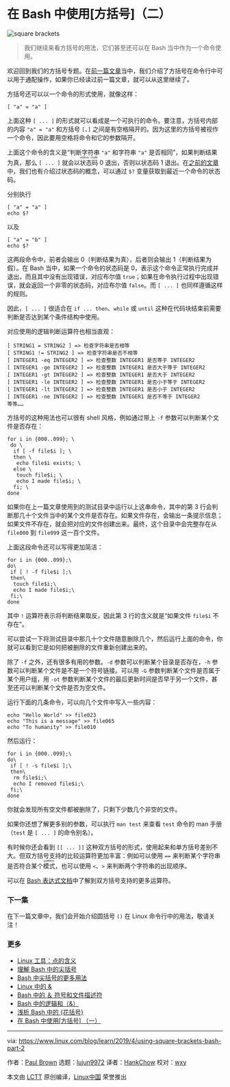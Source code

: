 [#]: collector: (lujun9972)
[#]: translator: (HankChow)
[#]: reviewer: (wxy)
[#]: publisher: ( )
[#]: url: ( )
[#]: subject: (Using Square Brackets in Bash: Part 2)
[#]: via: (https://www.linux.com/blog/learn/2019/4/using-square-brackets-bash-part-2)
[#]: author: (Paul Brown https://www.linux.com/users/bro66)

在 Bash 中使用[方括号]（二）
======

![square brackets][1]

> 我们继续来看方括号的用法，它们甚至还可以在 Bash 当中作为一个命令使用。

欢迎回到我们的方括号专题。在[前一篇文章][3]当中，我们介绍了方括号在命令行中可以用于通配操作，如果你已经读过前一篇文章，就可以从这里继续了。

方括号还可以以一个命令的形式使用，就像这样：

```
[ "a" = "a" ]
```

上面这种  `[ ... ]` 的形式就可以看成是一个可执行的命令。要注意，方括号内部的内容 `"a" = "a"` 和方括号 `[`、`]` 之间是有空格隔开的。因为这里的方括号被视作一个命令，因此要用空格将命令和它的参数隔开。

上面这个命令的含义是“判断字符串 `"a"` 和字符串 `"a"` 是否相同”，如果判断结果为真，那么 `[ ... ]` 就会以<ruby>状态码<rt>status code</rt></ruby> 0 退出，否则以状态码 1 退出。在[之前的文章][4]中，我们也有介绍过状态码的概念，可以通过 `$?` 变量获取到最近一个命令的状态码。

分别执行

```
[ "a" = "a" ]
echo $?
```

以及

```
[ "a" = "b" ]
echo $?
```

这两段命令中，前者会输出 0（判断结果为真），后者则会输出 1（判断结果为假）。在 Bash 当中，如果一个命令的状态码是 0，表示这个命令正常执行完成并退出，而且其中没有出现错误，对应布尔值 `true`；如果在命令执行过程中出现错误，就会返回一个非零的状态码，对应布尔值 `false`。而 `[ ... ]` 也同样遵循这样的规则。

因此，`[ ... ]` 很适合在 `if ... then`、`while` 或 `until` 这种在代码块结束前需要判断是否达到某个条件结构中使用。

对应使用的逻辑判断运算符也相当直观：

```
[ STRING1 = STRING2 ] => 检查字符串是否相等
[ STRING1 != STRING2 ] => 检查字符串是否不相等
[ INTEGER1 -eq INTEGER2 ] => 检查整数 INTEGER1 是否等于 INTEGER2 
[ INTEGER1 -ge INTEGER2 ] => 检查整数 INTEGER1 是否大于等于 INTEGER2
[ INTEGER1 -gt INTEGER2 ] => 检查整数 INTEGER1 是否大于 INTEGER2
[ INTEGER1 -le INTEGER2 ] => 检查整数 INTEGER1 是否小于等于 INTEGER2
[ INTEGER1 -lt INTEGER2 ] => 检查整数 INTEGER1 是否小于 INTEGER2
[ INTEGER1 -ne INTEGER2 ] => 检查整数 INTEGER1 是否不等于 INTEGER2
等等……
```

方括号的这种用法也可以很有 shell 风格，例如通过带上 `-f` 参数可以判断某个文件是否存在：

```
for i in {000..099}; \
 do \
  if [ -f file$i ]; \
  then \
   echo file$i exists; \
  else \
   touch file$i; \
   echo I made file$i; \
  fi; \
done
```

如果你在上一篇文章使用到的测试目录中运行以上这串命令，其中的第 3 行会判断那几十个文件当中的某个文件是否存在。如果文件存在，会输出一条提示信息；如果文件不存在，就会把对应的文件创建出来。最终，这个目录中会完整存在从 `file000` 到 `file099` 这一百个文件。

上面这段命令还可以写得更加简洁：

```
for i in {000..099};\
do\
 if [ ! -f file$i ];\
 then\
  touch file$i;\
  echo I made file$i;\
 fi;\
done
```

其中 `!` 运算符表示将判断结果取反，因此第 3 行的含义就是“如果文件 `file$i` 不存在”。

可以尝试一下将测试目录中那几十个文件随意删除几个，然后运行上面的命令，你就可以看到它是如何把被删除的文件重新创建出来的。

除了 `-f` 之外，还有很多有用的参数。`-d` 参数可以判断某个目录是否存在，`-h` 参数可以判断某个文件是不是一个符号链接。可以用 `-G` 参数判断某个文件是否属于某个用户组，用 `-ot` 参数判断某个文件的最后更新时间是否早于另一个文件，甚至还可以判断某个文件是否为空文件。

运行下面的几条命令，可以向几个文件中写入一些内容：

```
echo "Hello World" >> file023
echo "This is a message" >> file065
echo "To humanity" >> file010
```

然后运行：

```
for i in {000..099};\
do\
 if [ ! -s file$i ];\
 then\
  rm file$i;\
  echo I removed file$i;\
 fi;\
done
```

你就会发现所有空文件都被删除了，只剩下少数几个非空的文件。

如果你还想了解更多别的参数，可以执行 `man test` 来查看 `test` 命令的 man 手册（`test` 是 `[ ... ]` 的命令别名）。

有时候你还会看到 `[[ ... ]]` 这种双方括号的形式，使用起来和单方括号差别不大。但双方括号支持的比较运算符更加丰富：例如可以使用 `==` 来判断某个字符串是否符合某个<ruby>模式<rt>pattern</rt></ruby>，也可以使用 `<`、`>` 来判断两个字符串的出现顺序。

可以在 [Bash 表达式文档][5]中了解到双方括号支持的更多运算符。

### 下一集

在下一篇文章中，我们会开始介绍圆括号 `()` 在 Linux 命令行中的用法，敬请关注！

### 更多

- [Linux 工具：点的含义][6]
- [理解 Bash 中的尖括号][7]
- [Bash 中尖括号的更多用法][8]
- [Linux 中的 &][9]
- [Bash 中的 ＆ 符号和文件描述符][10]
- [Bash 中的逻辑和（&）][4]
- [浅析 Bash 中的 {花括号}][11]
- [在 Bash 中使用[方括号] （一）][3]

--------------------------------------------------------------------------------

via: https://www.linux.com/blog/learn/2019/4/using-square-brackets-bash-part-2

作者：[Paul Brown][a]
选题：[lujun9972][b]
译者：[HankChow](https://github.com/HankChow)
校对：[wxy](https://github.com/wxy)

本文由 [LCTT](https://github.com/LCTT/TranslateProject) 原创编译，[Linux中国](https://linux.cn/) 荣誉推出

[a]: https://www.linux.com/users/bro66
[b]: https://github.com/lujun9972
[1]: https://www.linux.com/sites/lcom/files/styles/rendered_file/public/square-brackets-3734552_1920.jpg?itok=hv9D6TBy "square brackets"
[2]: /LICENSES/CATEGORY/CREATIVE-COMMONS-ZERO
[3]: https://linux.cn/article-10717-1.html
[4]: https://linux.cn/article-10596-1.html
[5]: https://www.gnu.org/software/bash/manual/bashref.html#Bash-Conditional-Expressions
[6]: https://linux.cn/article-10465-1.html
[7]: https://linux.cn/article-10502-1.html
[8]: https://linux.cn/article-10529-1.html
[9]: https://linux.cn/article-10587-1.html
[10]: https://linux.cn/article-10591-1.html
[11]: https://linux.cn/article-10624-1.html

